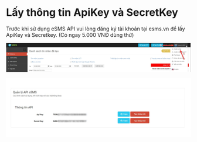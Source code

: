 # Lấy thông tin ApiKey và SecretKey

Trước khi sử dụng eSMS API vui lòng đăng ký tài khoản tại esms.vn để lấy ApiKey và Secretkey. (Có ngay 5.000 VNĐ dùng thử)

![Truy cập vào menu Quản lý API](../.gitbook/assets/CachlayAPIKEY.jpg)

![Sử dụng ApiKey và SecretKey để gửi tin, có thể tạo mới Key](../.gitbook/assets/2key.jpg)
